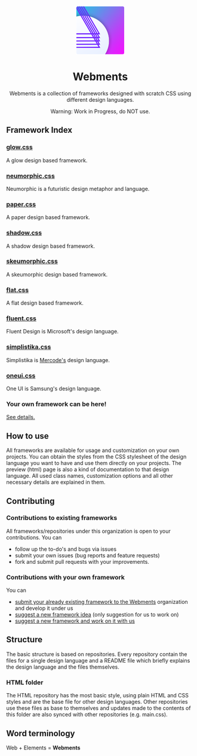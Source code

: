 <p align="center">
  <img alt="webments icon" src="icon.png" width="130px"/>
  <h1 align="center">Webments</h1>
</p>

<p align="center">Webments is a collection of frameworks designed with scratch CSS using different design languages.</p>
<p align="center">Warning: Work in Progress, do NOT use.</p>

## Framework Index

### [glow.css](https://github.com/Webments/glow.css)
A glow design based framework.

### [neumorphic.css](https://github.com/Webments/neumorphic.css)
Neumorphic is a futuristic design metaphor and language.

### [paper.css](https://github.com/Webments/paper.css)
A paper design based framework.

### [shadow.css](https://github.com/Webments/shadow.css)
A shadow design based framework.

### [skeumorphic.css](https://github.com/Webments/skeumorphic.css)
A skeumorphic design based framework.

### [flat.css](https://github.com/Webments/flat.css)
A flat design based framework.

### [fluent.css](https://github.com/Webments/fluent.css)
Fluent Design is Microsoft's design language.

### [simplistika.css](https://github.com/Webments/simplistika.css)
Simplistika is <a href="https://github.com/mercode-org">Mercode's</a> design language.

### [oneui.css](https://github.com/Webments/oneui.css)
One UI is Samsung's design language.

### Your own framework can be here!
[See details.](#ownframework)

## How to use

All frameworks are available for usage and customization on your own projects. You can obtain the styles from the CSS stylesheet of the design language you want to have and use them directly on your projects. The preview (html) page is also a kind of documentation to that design language. All used class names, customization options and all other necessary details are explained in them.

## Contributing

### Contributions to existing frameworks
All frameworks/repositories under this organization is open to your contributions. 
You can
- follow up the to-do's and bugs via issues
- submit your own issues (bug reports and feature requests)
- fork and submit pull requests with your improvements.

### <a name="ownframework"></a>Contributions with your own framework
You can
- [submit your already existing framework to the Webments](https://github.com/Webments/submission/issues/new?assignees=&labels=&template=submit-existing-framework.md&title=) organization and develop it under us 
- [suggest a new framework idea](https://github.com/Webments/submission/issues/new?assignees=&labels=&template=submit-framework-idea.md&title=) (only suggestion for us to work on)
- [suggest a new framework and work on it with us](https://github.com/Webments/submission/issues/new?assignees=&labels=&template=submit-framework-idea-to-work-with-us.md&title=)

## Structure

The basic structure is based on repositories. Every repository contain the files for a single design language and a README file which briefly explains the design language and the files themselves.

### HTML folder

The HTML repository has the most basic style, using plain HTML and CSS styles and are the base file for other design languages. Other repositories use these files as base to themselves and updates made to the contents of this folder are also synced with other repositories (e.g. main.css).

## Word terminology

Web + Elements = **Webments**
